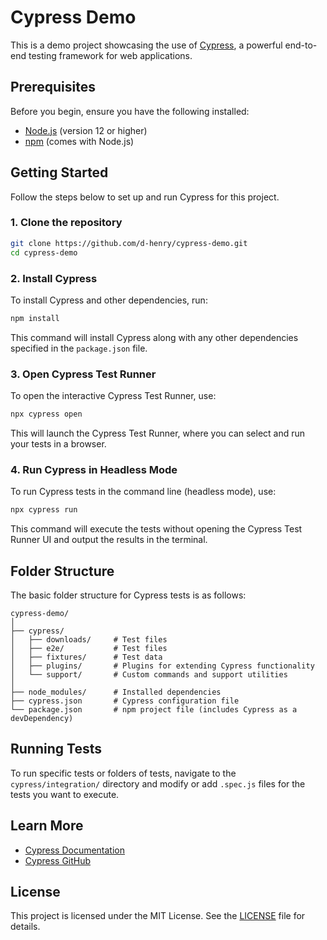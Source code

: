 # Cypress Demo

This is a demo project showcasing the use of [Cypress](https://www.cypress.io/), a powerful end-to-end testing framework for web applications.

## Prerequisites

Before you begin, ensure you have the following installed:

- [Node.js](https://nodejs.org/) (version 12 or higher)
- [npm](https://www.npmjs.com/) (comes with Node.js)

## Getting Started

Follow the steps below to set up and run Cypress for this project.

### 1. Clone the repository

```bash
git clone https://github.com/d-henry/cypress-demo.git
cd cypress-demo
```

### 2. Install Cypress

To install Cypress and other dependencies, run:

```bash
npm install
```

This command will install Cypress along with any other dependencies specified in the `package.json` file.

### 3. Open Cypress Test Runner

To open the interactive Cypress Test Runner, use:

```bash
npx cypress open
```

This will launch the Cypress Test Runner, where you can select and run your tests in a browser.

### 4. Run Cypress in Headless Mode

To run Cypress tests in the command line (headless mode), use:

```bash
npx cypress run
```

This command will execute the tests without opening the Cypress Test Runner UI and output the results in the terminal.

## Folder Structure

The basic folder structure for Cypress tests is as follows:

```
cypress-demo/
│
├── cypress/
│   ├── downloads/     # Test files
│   ├── e2e/           # Test files
│   ├── fixtures/      # Test data
│   ├── plugins/       # Plugins for extending Cypress functionality
│   └── support/       # Custom commands and support utilities
│
├── node_modules/      # Installed dependencies
├── cypress.json       # Cypress configuration file
└── package.json       # npm project file (includes Cypress as a devDependency)
```

## Running Tests

To run specific tests or folders of tests, navigate to the `cypress/integration/` directory and modify or add `.spec.js` files for the tests you want to execute.

## Learn More

- [Cypress Documentation](https://docs.cypress.io/guides/overview/why-cypress.html)
- [Cypress GitHub](https://github.com/cypress-io/cypress)

## License

This project is licensed under the MIT License. See the [LICENSE](LICENSE) file for details.
